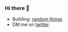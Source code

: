 ### Hi there 👋
 
- Building: [random things](https://www.bio.link/aryan-eth)
- DM me on [twitter](https://www.twitter.com/aryan_eth).
